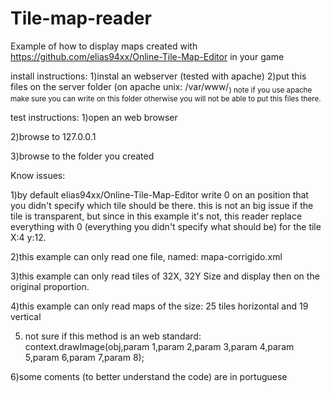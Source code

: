 Tile-map-reader
===============

Example of how to display  maps created with  https://github.com/elias94xx/Online-Tile-Map-Editor in your game

install instructions:
1)instal an webserver (tested with apache)
2)put this files on the server folder (on apache unix: /var/www/<sub folder optinional>) 
note if you use apache make sure you can write on this folder otherwise you will not be able to put this files there.

test instructions:
1)open an web browser

2)browse to 127.0.0.1

3)browse to the folder you created

Know issues:

1)by default elias94xx/Online-Tile-Map-Editor write 0 on an position that you didn't specify which tile should be there.
this is not an big issue if the tile is transparent, but since in this example it's not, this reader 
replace everything with 0 (everything you didn't specify what should be) for the tile X:4 y:12.

2)this example can only read one file, named: mapa-corrigido.xml

3)this example can only read tiles of 32X, 32Y Size and display then on the original proportion.

4)this example can only read maps of the size:  25 tiles horizontal and  19 vertical

5) not sure if this method is an web standard:
context.drawImage(obj,param 1,param 2,param 3,param 4,param 5,param 6,param 7,param 8);

6)some coments (to better understand the code) are in portuguese 
